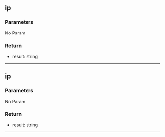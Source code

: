 ## ip
### Parameters
No Param
### Return
- result: string

--------------------------------------------
## ip
### Parameters
No Param
### Return
- result: string

--------------------------------------------
